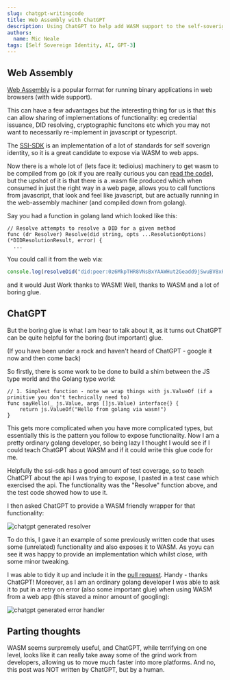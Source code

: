 ```yaml
---
slug: chatgpt-writingcode
title: Web Assembly with ChatGPT
description: Using ChatGPT to help add WASM support to the self-soverign identity SDK
authors:
  name: Mic Neale
tags: [Self Sovereign Identity, AI, GPT-3]
---
```


<head>
  <meta property="og:title" content="Web Assembly with ChatGPT" />
  <meta property="og:url" content='https://developer.tbd.website/blog/chatgpt-writingcode' />
   <meta name="twitter:card" content="summary" />
  <meta name="twitter:site" content="@tbddev" />
  <meta name="twitter:title" content="Web Assembly with ChatGPT" />
  <meta name="twitter:description" content="Using ChatGPT to help add WASM support to the self-soverign identity SDK" />
  <link rel="apple-touch-icon" href="https://developer.tbd.website/img/tbd-fav-icon-main.png" />
</head>


## Web Assembly

[Web Assembly](https://webassembly.org/) is a popular format for running binary applications in web browsers (with wide support).

This can have a few advantages but the interesting thing for us is that this can allow sharing of implementations of functionality: eg credential issuance, DID resolving, cryptographic funcitons etc which you may not want to necessarily re-implement in javascript or typescript.

The [SSI-SDK](https://github.com/TBD54566975/ssi-sdk) is an implementation of a lot of standards for self soverign identity, so it is a great candidate to expose via WASM to web apps. 

Now there is a whole lot of (lets face it: tedioius) machinery to get wasm to be compiled from go (ok if you are really curious you can [read the code](https://github.com/TBD54566975/ssi-sdk/pull/265/)), but the upshot of it is that there is a .wasm file produced which when consumed in just the right way in a web page, allows you to call functions from javascript, that look and feel like javascript, but are actually running in the web-assembly machiner (and compiled down from golang).

Say you had a function in golang land which looked like this: 

```golang 
// Resolve attempts to resolve a DID for a given method
func (dr Resolver) Resolve(did string, opts ...ResolutionOptions) (*DIDResolutionResult, error) {
  ...
```

You could call it from the web via:
```javascript
console.log(resolveDid("did:peer:0z6MkpTHR8VNsBxYAAWHut2Geadd9jSwuBV8xRoAnwWsdvktH"));
```

and it would Just Work thanks to WASM! 
Well, thanks to WASM and a lot of boring glue. 


## ChatGPT

But the boring glue is what I am hear to talk about it, as it turns out ChatGPT can be quite helpful for the boring (but important) glue. 

(If you have been under a rock and haven't heard of ChatGPT - google it now and then come back)

So firstly, there is some work to be done to build a shim between the JS type world and the Golang type world: 

```golang
// 1. Simplest function - note we wrap things with js.ValueOf (if a primitive you don't technically need to)
func sayHello(_ js.Value, args []js.Value) interface{} {
	return js.ValueOf("Hello from golang via wasm!")
}
```

This gets more complicated when you have more complicated types, but essentially this is the pattern you follow to expose functionality. 
Now I am a pretty ordinary golang developer, so being lazy I thought I would see if I could teach ChatGPT about WASM and if it could write this glue code for me. 

Helpfully the ssi-sdk has a good amount of test coverage, so to teach ChatCPT about the api I was trying to expose, I pasted in a test case which exercised the api. 
The functionality was the "Resolve" function above, and the test code showed how to use it. 

I then asked ChatGPT to provide a WASM friendly wrapper for that functionality:


![chatgpt generated resolver](/img/chatgpt_resolver.png)

To do this, I gave it an example of some previously written code that uses some (unrelated) functionality and also exposes it to WASM. 
As yoyu can see it was happy to provide an implementation which whilst close, with some minor tweaking. 

I was able to tidy it up and include it in the [pull request](https://github.com/TBD54566975/ssi-sdk/pull/265). Handy - thanks ChatGPT!
Moreover, as I am an ordinary golang developer I was able to ask it to put in a retry on error (also some important glue) when using WASM from a web app (this staved a minor amount of googling): 


![chatgpt generated error handler](/img/chatgpt_error.png)


## Parting thoughts

WASM seems surpremely useful, and ChatGPT, while terrifying on one level, looks like it can really take away some of the grind work from developers, allowing us to move much faster into more platforms. And no, this post was NOT written by ChatGPT, but by a human.
